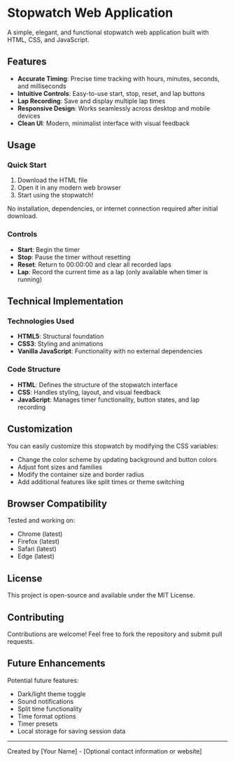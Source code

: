 # Stopwatch Web Application

A simple, elegant, and functional stopwatch web application built with HTML, CSS, and JavaScript.

## Features

- **Accurate Timing**: Precise time tracking with hours, minutes, seconds, and milliseconds
- **Intuitive Controls**: Easy-to-use start, stop, reset, and lap buttons
- **Lap Recording**: Save and display multiple lap times
- **Responsive Design**: Works seamlessly across desktop and mobile devices
- **Clean UI**: Modern, minimalist interface with visual feedback

## Usage

### Quick Start

1. Download the HTML file
2. Open it in any modern web browser
3. Start using the stopwatch!

No installation, dependencies, or internet connection required after initial download.

### Controls

- **Start**: Begin the timer
- **Stop**: Pause the timer without resetting
- **Reset**: Return to 00:00:00 and clear all recorded laps
- **Lap**: Record the current time as a lap (only available when timer is running)

## Technical Implementation

### Technologies Used

- **HTML5**: Structural foundation
- **CSS3**: Styling and animations
- **Vanilla JavaScript**: Functionality with no external dependencies

### Code Structure

- **HTML**: Defines the structure of the stopwatch interface
- **CSS**: Handles styling, layout, and visual feedback
- **JavaScript**: Manages timer functionality, button states, and lap recording

## Customization

You can easily customize this stopwatch by modifying the CSS variables:

- Change the color scheme by updating background and button colors
- Adjust font sizes and families
- Modify the container size and border radius
- Add additional features like split times or theme switching

## Browser Compatibility

Tested and working on:
- Chrome (latest)
- Firefox (latest)
- Safari (latest)
- Edge (latest)

## License

This project is open-source and available under the MIT License.

## Contributing

Contributions are welcome! Feel free to fork the repository and submit pull requests.

## Future Enhancements

Potential future features:
- Dark/light theme toggle
- Sound notifications
- Split time functionality
- Time format options
- Timer presets
- Local storage for saving session data

---

Created by [Your Name] - [Optional contact information or website]
